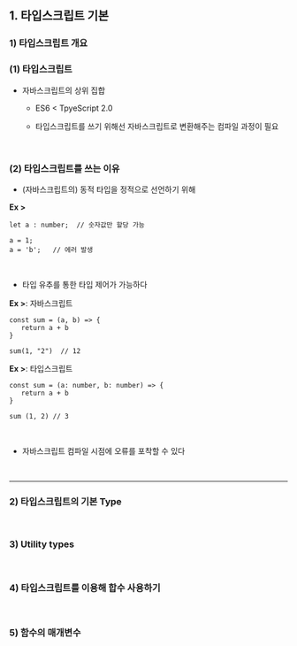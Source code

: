 ## 1. 타입스크립트 기본
### 1) 타입스크립트 개요
### (1) 타입스크립트
* 자바스크립트의 상위 집합

   * ES6 < TpyeScript 2.0

   * 타입스크립트를 쓰기 위해선 자바스크립트로 변환해주는 컴파일 과정이 필요

<br>

### (2) 타입스크립트를 쓰는 이유
* (자바스크립트의) 동적 타입을 정적으로 선언하기 위해

__Ex >__
```
let a : number;  // 숫자값만 할당 가능

a = 1;
a = 'b';   // 에러 발생
```

<br>
   
* 타입 유추를 통한 타입 제어가 가능하다

__Ex >__: 자바스크립트
```
const sum = (a, b) => {
   return a + b
}

sum(1, "2")  // 12
```

__Ex >__: 타입스크립트
```
const sum = (a: number, b: number) => {
   return a + b
}

sum (1, 2) // 3
```
<br>

* 자바스크립트 컴파일 시점에 오류를 포착할 수 있다

<br>
<hr>

### 2) 타입스크립트의 기본 Type

<br>

### 3) Utility types

<br>

### 4) 타입스크립트를 이용해 합수 사용하기

<br>

### 5) 함수의 매개변수
